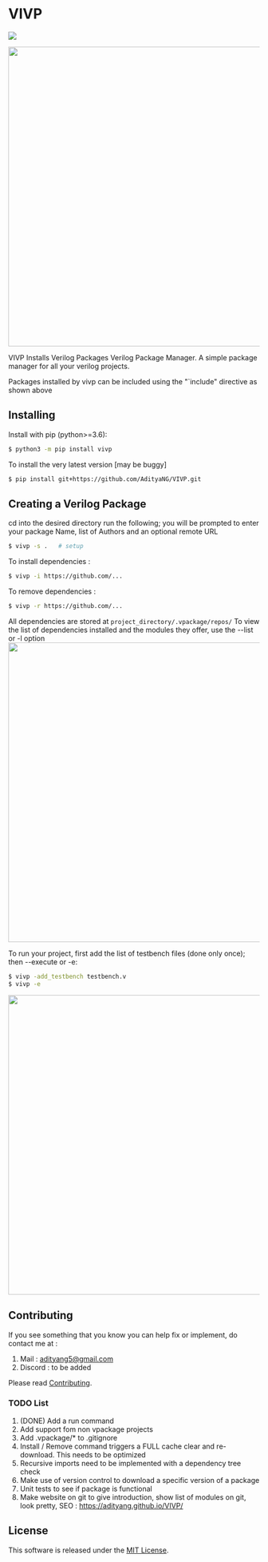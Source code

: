 # VIVP

<a href="https://pypi.org/project/vivp/"> <img src="https://img.shields.io/pypi/v/vivp.svg"></a>

<img src="https://github.com/AdityaNG/VIVP/blob/main/docs/img/example1.png?raw=true" width="600">

VIVP Installs Verilog Packages
Verilog Package Manager. A simple package manager for all your verilog projects.

Packages installed by vivp can be included using the "`include" directive as shown above 

## Installing

Install with pip (python>=3.6):

```bash
$ python3 -m pip install vivp
```

To install the very latest version [may be buggy]
```bash
$ pip install git+https://github.com/AdityaNG/VIVP.git
```

## Creating a Verilog Package

cd into the desired directory run the following; you will be prompted to enter your package Name, list of Authors and an optional remote URL

```bash
$ vivp -s .   # setup
```
To install dependencies : 
```bash
$ vivp -i https://github.com/...
```
To remove dependencies : 
```bash
$ vivp -r https://github.com/...
```
All dependencies are stored at `project_directory/.vpackage/repos/`
To view the list of dependencies installed and the modules they offer, use the --list or -l option
<img src="https://github.com/AdityaNG/VIVP/blob/main/docs/img/example2.png?raw=true" width="600">

To run your project, first add the list of testbench files (done only once); then --execute or -e: 
```bash
$ vivp -add_testbench testbench.v
$ vivp -e
```

<img src="https://github.com/AdityaNG/VIVP/blob/main/docs/img/demo1.png?raw=true" width="600">

## Contributing
If you see something that you know you can help fix or implement, do contact me at :
1. Mail : adityang5@gmail.com
2. Discord : to be added

Please read [Contributing](https://github.com/AdityaNG/VIVP/blob/main/CONTRIBUTING.md).

### TODO List
1. (DONE) Add a run command
2. Add support fom non vpackage projects
3. Add .vpackage/* to .gitignore
4. Install / Remove command triggers a FULL cache clear and re-download. This needs to be optimized
5. Recursive imports need to be implemented with a dependency tree check
6. Make use of version control to download a specific version of a package
7. Unit tests to see if package is functional
8. Make website on git to give introduction, show list of modules on git, look pretty, SEO : https://adityang.github.io/VIVP/

## License

This software is released under the [MIT License](https://github.com/AdityaNG/VIVP/blob/main/LICENSE.txt).